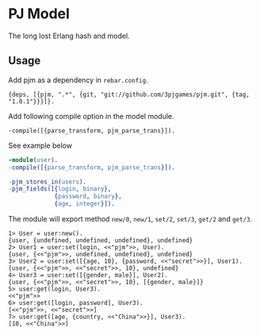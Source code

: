 # PJ Model

The long lost Erlang hash and model.

## Usage

Add pjm as a dependency in `rebar.config`.

    {deps, [{pjm, ".*", {git, "git://github.com/3pjgames/pjm.git", {tag, "1.0.1"}}}]}.

Add following compile option in the model module.

    -compile([{parse_transform, pjm_parse_trans}]).

See example below

```erlang
-module(user).
-compile([{parse_transform, pjm_parse_trans}]).

-pjm_stores_in(users).
-pjm_fields([{login, binary},
             {password, binary},
             {age, integer}]).
```

The module will export method `new/0`, `new/1`, `set/2`, `set/3`, `get/2` and
`get/3`.

```
1> User = user:new().
{user, {undefined, undefined, undefined}, undefined}
2> User1 = user:set(login, <<"pjm">>, User).
{user, {<<"pjm">>, undefined, undefined}, undefined}
3> User2 = user:set([{age, 10}, {password, <<"secret">>}], User1).
{user, {<<"pjm">>, <<"secret">>, 10}, undefined}
4> User3 = user:set([{gender, male}], User2).
{user, {<<"pjm">>, <<"secret">>, 10}, [{gender, male}]}
5> user:get(login, User3).
<<"pjm">>
6> user:get([login, password], User3).
[<<"pjm">>, <<"secret">>]
7> user:get([age, {country, <<"China">>}], User3).
[10, <<"China">>]
```



